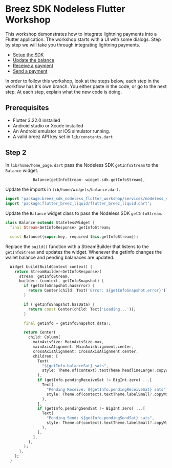 # Breez SDK Nodeless Flutter Workshop

This workshop demonstrates how to integrate lightning payments into a Flutter
application. The workshop starts with a UI with some dialogs. Step by step we
will take you through integrating lightning payments.

- [Setup the SDK](https://github.com/dangeross/breez-sdk-nodeless-flutter-workshop/tree/step-1)
- [Update the balance](https://github.com/dangeross/breez-sdk-nodeless-flutter-workshop/tree/step-2)
- [Receive a payment](https://github.com/dangeross/breez-sdk-nodeless-flutter-workshop/tree/step-3)
- [Send a payment](https://github.com/dangeross/breez-sdk-nodeless-flutter-workshop/tree/step-4)

In order to follow this workshop, look at the steps below, each step in the workflow 
has it's own branch. You either paste in the code, or go to the next step.
At each step, explain what the new code is doing.

## Prerequisites
- Flutter 3.22.0 installed
- Android studio or Xcode installed
- An Android emulator or iOS simulator running.
- A valid breez API key set in `lib/constants.dart`

## Step 2
In `lib/home/home_page.dart` pass the Nodeless SDK `getInfoStream` to the `Balance` widget.
```dart
            Balance(getInfoStream: widget.sdk.getInfoStream),
```
Update the imports in `lib/home/widgets/balance.dart`.
```dart
import 'package:breez_sdk_nodeless_flutter_workshop/services/nodeless_sdk.dart';
import 'package:flutter_breez_liquid/flutter_breez_liquid.dart';
```
Update the `Balance` widget class to pass the Nodeless SDK `getInfoStream`.
```dart
class Balance extends StatelessWidget {
  final Stream<GetInfoResponse> getInfoStream;

  const Balance({super.key, required this.getInfoStream});
```
Replace the `build()` function with a StreamBuilder that listens to the `getInfoStream` and updates the widget.
Whenever the getInfo changes the wallet balance and pending balanaces are updated.
```dart
  Widget build(BuildContext context) {
    return StreamBuilder<GetInfoResponse>(
      stream: getInfoStream,
      builder: (context, getInfoSnapshot) {
        if (getInfoSnapshot.hasError) {
          return Center(child: Text('Error: ${getInfoSnapshot.error}'));
        }

        if (!getInfoSnapshot.hasData) {
          return const Center(child: Text('Loading...'));
        }

        final getInfo = getInfoSnapshot.data!;

        return Center(
          child: Column(
            mainAxisSize: MainAxisSize.max,
            mainAxisAlignment: MainAxisAlignment.center,
            crossAxisAlignment: CrossAxisAlignment.center,
            children: [
              Text(
                "${getInfo.balanceSat} sats",
                style: Theme.of(context).textTheme.headlineLarge?.copyWith(color: Colors.blue),
              ),
              if (getInfo.pendingReceiveSat != BigInt.zero) ...[
                Text(
                  "Pending Receive: ${getInfo.pendingReceiveSat} sats",
                  style: Theme.of(context).textTheme.labelSmall?.copyWith(color: Colors.blueGrey),
                ),
              ],
              if (getInfo.pendingSendSat != BigInt.zero) ...[
                Text(
                  "Pending Send: ${getInfo.pendingSendSat} sats",
                  style: Theme.of(context).textTheme.labelSmall?.copyWith(color: Colors.blueGrey),
                ),
              ],
            ],
          ),
        );
      },
    );
  }
```